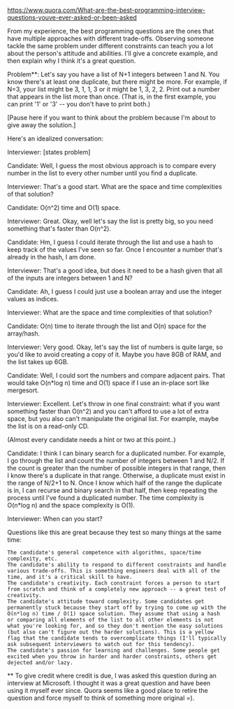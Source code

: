 https://www.quora.com/What-are-the-best-programming-interview-questions-youve-ever-asked-or-been-asked

From my experience, the best programming questions are the ones that have multiple approaches with different trade-offs. Observing someone tackle the same problem under different constraints can teach you a lot about the person's attitude and abilities. I'll give a concrete example, and then explain why I think it's a great question.


Problem**: Let's say you have a list of N+1 integers between 1 and N. You know there's at least one duplicate, but there might be more. For example, if N=3, your list might be 3, 1, 1, 3 or it might be 1, 3, 2, 2. Print out a number that appears in the list more than once. (That is, in the first example, you can print '1' or '3' -- you don't have to print both.)

[Pause here if you want to think about the problem because I'm about to give away the solution.]

Here's an idealized conversation:

Interviewer: [states problem]

Candidate: Well, I guess the most obvious approach is to compare every number in the list to every other number until you find a duplicate.

Interviewer: That's a good start. What are the space and time complexities of that solution?

Candidate: O(n^2) time and O(1) space.

Interviewer: Great. Okay, well let's say the list is pretty big, so you need something that's faster than O(n^2).

Candidate: Hm, I guess I could iterate through the list and use a hash to keep track of the values I've seen so far. Once I encounter a number that's already in the hash, I am done.

Interviewer: That's a good idea, but does it need to be a hash given that all of the inputs are integers between 1 and N?

Candidate: Ah, I guess I could just use a boolean array and use the integer values as indices.

Interviewer: What are the space and time complexities of that solution?

Candidate: O(n) time to iterate through the list and O(n) space for the array/hash.

Interviewer: Very good. Okay, let's say the list of numbers is quite large, so you'd like to avoid creating a copy of it. Maybe you have 8GB of RAM, and the list takes up 6GB.

Candidate: Well, I could sort the numbers and compare adjacent pairs. That would take O(n*log n) time and O(1) space if I use an in-place sort like mergesort.

Interviewer: Excellent. Let's throw in one final constraint: what if you want something faster than O(n^2) and you can't afford to use a lot of extra space, but you also can't manipulate the original list. For example, maybe the list is on a read-only CD.

(Almost every candidate needs a hint or two at this point..)

Candidate: I think I can binary search for a duplicated number. For example, I go through the list and count the number of integers between 1 and N/2. If the count is greater than the number of possible integers in that range, then I know there's a duplicate in that range. Otherwise, a duplicate must exist in the range of N/2+1 to N. Once I know which half of the range the duplicate is in, I can recurse and binary search in that half, then keep repeating the process until I've found a duplicated number. The time complexity is O(n*log n) and the space complexity is O(1).

Interviewer: When can you start?



Questions like this are great because they test so many things at the same time:

    The candidate's general competence with algorithms, space/time complexity, etc.
    The candidate's ability to respond to different constraints and handle various trade-offs. This is something engineers deal with all of the time, and it's a critical skill to have.
    The candidate's creativity. Each constraint forces a person to start from scratch and think of a completely new approach -- a great test of creativity.
    The candidate's attitude toward complexity. Some candidates get permanently stuck because they start off by trying to come up with the O(n*log n) time / O(1) space solution. They assume that using a hash or comparing all elements of the list to all other elements is not what you're looking for, and so they don't mention the easy solutions (but also can't figure out the harder solutions). This is a yellow flag that the candidate tends to overcomplicate things (I'll typically ask subsequent interviewers to watch out for this tendency).
    The candidate's passion for learning and challenges. Some people get excited when you throw in harder and harder constraints, others get dejected and/or lazy.


** To give credit where credit is due, I was asked this question during an interview at Microsoft. I thought it was a great question and have been using it myself ever since. Quora seems like a good place to retire the question and force myself to think of something more original =).
